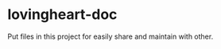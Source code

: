 lovingheart-doc
==============

Put files in this project for easily share and maintain with other.

